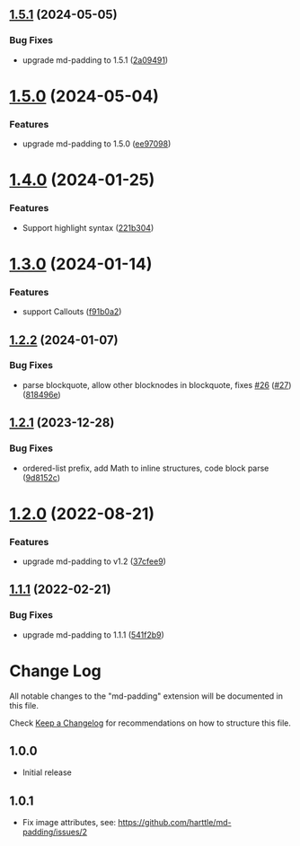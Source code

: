 ## [1.5.1](https://github.com/harttle/md-padding-vscode/compare/v1.5.0...v1.5.1) (2024-05-05)


### Bug Fixes

* upgrade md-padding to 1.5.1 ([2a09491](https://github.com/harttle/md-padding-vscode/commit/2a09491f6290b24408f04c6249bc7cf24dcfdf36))

# [1.5.0](https://github.com/harttle/md-padding-vscode/compare/v1.4.0...v1.5.0) (2024-05-04)


### Features

* upgrade md-padding to 1.5.0 ([ee97098](https://github.com/harttle/md-padding-vscode/commit/ee97098a23d2761ab4e1b1cd9c584a9bb012d855))

# [1.4.0](https://github.com/harttle/md-padding-vscode/compare/v1.3.0...v1.4.0) (2024-01-25)


### Features

* Support highlight syntax ([221b304](https://github.com/harttle/md-padding-vscode/commit/221b3048033dfa28650c440d6538d533577e65ce))

# [1.3.0](https://github.com/harttle/md-padding-vscode/compare/v1.2.2...v1.3.0) (2024-01-14)


### Features

* support Callouts ([f91b0a2](https://github.com/harttle/md-padding-vscode/commit/f91b0a2fc5469f261c52d6c0c1ee829523dbf98a))

## [1.2.2](https://github.com/harttle/md-padding-vscode/compare/v1.2.1...v1.2.2) (2024-01-07)


### Bug Fixes

* parse blockquote, allow other blocknodes in blockquote, fixes [#26](https://github.com/harttle/md-padding-vscode/issues/26) ([#27](https://github.com/harttle/md-padding-vscode/issues/27)) ([818496e](https://github.com/harttle/md-padding-vscode/commit/818496e12344b466ee0ca67843fa513af6acf2d5))

## [1.2.1](https://github.com/harttle/md-padding-vscode/compare/v1.2.0...v1.2.1) (2023-12-28)


### Bug Fixes

* ordered-list prefix, add Math to inline structures, code block parse ([9d8152c](https://github.com/harttle/md-padding-vscode/commit/9d8152c2c92b7a7a351972bb6205b956792b03e2))

# [1.2.0](https://github.com/harttle/md-padding-vscode/compare/v1.1.1...v1.2.0) (2022-08-21)


### Features

* upgrade md-padding to v1.2 ([37cfee9](https://github.com/harttle/md-padding-vscode/commit/37cfee9f82c125f67eea68dc071299d6981117e6))

## [1.1.1](https://github.com/harttle/md-padding-vscode/compare/v1.1.0...v1.1.1) (2022-02-21)


### Bug Fixes

* upgrade md-padding to 1.1.1 ([541f2b9](https://github.com/harttle/md-padding-vscode/commit/541f2b9dea980d79120e7d9dcb96bc5df396218b))

# Change Log

All notable changes to the "md-padding" extension will be documented in this file.

Check [Keep a Changelog](http://keepachangelog.com/) for recommendations on how to structure this file.

## 1.0.0

- Initial release

## 1.0.1

- Fix image attributes, see: https://github.com/harttle/md-padding/issues/2
